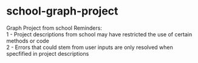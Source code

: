 # school-graph-project
Graph Project from school
Reminders:  
1 - Project descriptions from school may have restricted the use of certain methods or code  
2 - Errors that could stem from user inputs are only resolved when specfified in project descriptions  
